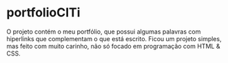 # portfolioCITi
O projeto contém o meu portfólio, que possui algumas palavras com hiperlinks que complementam o que está escrito. Ficou um projeto simples, mas feito com muito carinho, não só focado em programação com HTML & CSS.
